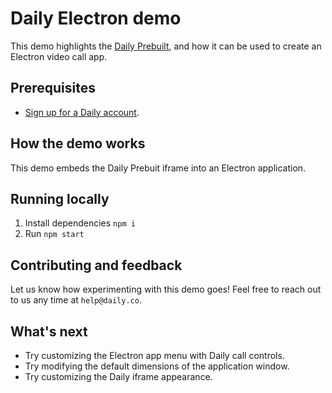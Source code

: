 # Daily Electron demo

This demo highlights the [Daily Prebuilt](https://www.daily.co/blog/prebuilt-ui/), and how it can be used to create an Electron video call app.

## Prerequisites

- [Sign up for a Daily account](https://dashboard.daily.co/signup).

## How the demo works

This demo embeds the Daily Prebuit iframe into an Electron application.

## Running locally

1. Install dependencies `npm i`
2. Run `npm start`

## Contributing and feedback

Let us know how experimenting with this demo goes! Feel free to reach out to us any time at `help@daily.co`.

## What's next

- Try customizing the Electron app menu with Daily call controls.
- Try modifying the default dimensions of the application window.
- Try customizing the Daily iframe appearance.
